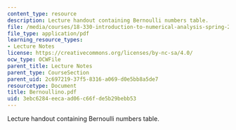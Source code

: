```yaml
---
content_type: resource
description: Lecture handout containing Bernoulli numbers table.
file: /media/courses/18-330-introduction-to-numerical-analysis-spring-2004/3ebc6284eecaad06c66fde5b29bebb53_Bernoullino.pdf
file_type: application/pdf
learning_resource_types:
- Lecture Notes
license: https://creativecommons.org/licenses/by-nc-sa/4.0/
ocw_type: OCWFile
parent_title: Lecture Notes
parent_type: CourseSection
parent_uid: 2c697219-37f5-8316-a069-d0e5bb8a5de7
resourcetype: Document
title: Bernoullino.pdf
uid: 3ebc6284-eeca-ad06-c66f-de5b29bebb53
---
```

Lecture handout containing Bernoulli numbers table.